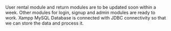 User rental module and return modules are to be updated soon within a week.
Other modules for login, signup and admin modules are ready to work.
Xampp MySQL Database is connected with JDBC connectivity so that we can store the data and process it.
